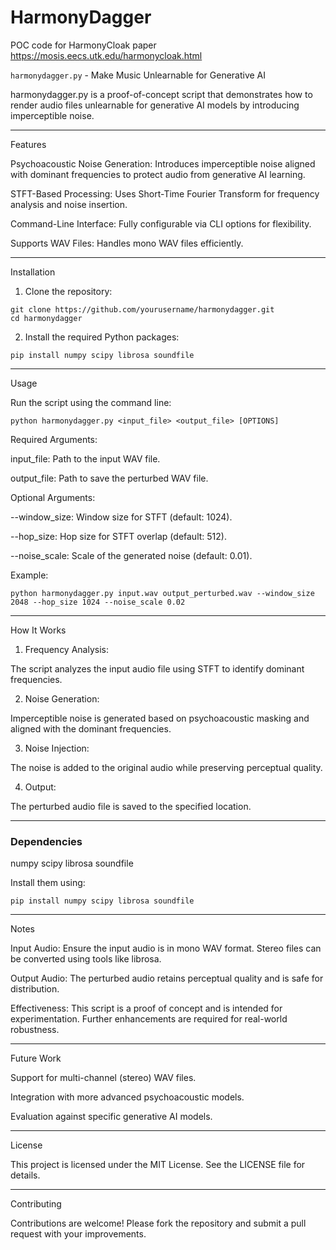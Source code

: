 # HarmonyDagger
POC code for HarmonyCloak paper 
https://mosis.eecs.utk.edu/harmonycloak.html

`harmonydagger.py` - Make Music Unlearnable for Generative AI

harmonydagger.py is a proof-of-concept script that demonstrates how to render audio files unlearnable for generative AI models by introducing imperceptible noise.


---

Features

Psychoacoustic Noise Generation: Introduces imperceptible noise aligned with dominant frequencies to protect audio from generative AI learning.

STFT-Based Processing: Uses Short-Time Fourier Transform for frequency analysis and noise insertion.

Command-Line Interface: Fully configurable via CLI options for flexibility.

Supports WAV Files: Handles mono WAV files efficiently.



---

Installation

1. Clone the repository:

```
git clone https://github.com/yourusername/harmonydagger.git
cd harmonydagger
```

2. Install the required Python packages:

`pip install numpy scipy librosa soundfile`




---

Usage

Run the script using the command line:

`python harmonydagger.py <input_file> <output_file> [OPTIONS]`

Required Arguments:

input_file: Path to the input WAV file.

output_file: Path to save the perturbed WAV file.


Optional Arguments:

--window_size: Window size for STFT (default: 1024).

--hop_size: Hop size for STFT overlap (default: 512).

--noise_scale: Scale of the generated noise (default: 0.01).


Example:

`python harmonydagger.py input.wav output_perturbed.wav --window_size 2048 --hop_size 1024 --noise_scale 0.02`


---

How It Works

1. Frequency Analysis:

The script analyzes the input audio file using STFT to identify dominant frequencies.



2. Noise Generation:

Imperceptible noise is generated based on psychoacoustic masking and aligned with the dominant frequencies.



3. Noise Injection:

The noise is added to the original audio while preserving perceptual quality.

4. Output:

The perturbed audio file is saved to the specified location.

---

### Dependencies

numpy
scipy
librosa
soundfile


Install them using:

`pip install numpy scipy librosa soundfile`


---

Notes

Input Audio: Ensure the input audio is in mono WAV format. Stereo files can be converted using tools like librosa.

Output Audio: The perturbed audio retains perceptual quality and is safe for distribution.

Effectiveness: This script is a proof of concept and is intended for experimentation. Further enhancements are required for real-world robustness.



---

Future Work

Support for multi-channel (stereo) WAV files.

Integration with more advanced psychoacoustic models.

Evaluation against specific generative AI models.



---

License

This project is licensed under the MIT License. See the LICENSE file for details.


---

Contributing

Contributions are welcome! Please fork the repository and submit a pull request with your improvements.





